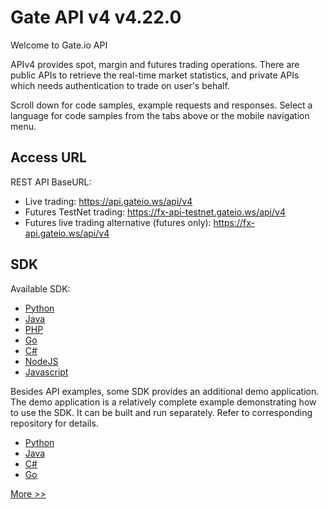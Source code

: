 # Gate API v4 v4.22.0
Welcome to Gate.io API

APIv4 provides spot, margin and futures trading operations. There are public APIs to retrieve the real-time market statistics, and private APIs which needs authentication to trade on user's behalf.

Scroll down for code samples, example requests and responses. Select a language for code samples from the tabs above or the mobile navigation menu.

## Access URL
REST API BaseURL:

- Live trading: https://api.gateio.ws/api/v4
- Futures TestNet trading: https://fx-api-testnet.gateio.ws/api/v4
- Futures live trading alternative (futures only): https://fx-api.gateio.ws/api/v4
## SDK
Available SDK:

- [Python](https://github.com/gateio/gateapi-python "Python")
- [Java](https://github.com/gateio/gateapi-java "Java")
- [PHP](https://github.com/gateio/gateapi-php "PHP")
- [Go](https://github.com/gateio/gateapi-go "Go")
- [C#](https://github.com/gateio/gateapi-csharp "C#")
- [NodeJS](https://github.com/gateio/gateapi-nodejs "NodeJS")
- [Javascript](https://github.com/gateio/gateapi-js "Javascript")

Besides API examples, some SDK provides an additional demo application. The demo application is a relatively complete example demonstrating how to use the SDK. It can be built and run separately. Refer to corresponding repository for details.

- [Python](https://github.com/gateio/gateapi-python/tree/master/example "Python")
- [Java](https://github.com/gateio/gateapi-java/tree/master/example "Java")
- [C#](https://github.com/gateio/gateapi-csharp/tree/master/example "C#")
- [Go](https://github.com/gateio/gateapi-go/tree/master/_example "Go")

[More >>](https://www.gate.io/docs/developers/apiv4/en/ "More >>")
